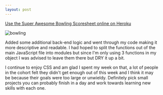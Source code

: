 ```yaml
---
layout: post
---
```

[Use the Super Awesome Bowling Scoresheet online on Heroku](http://sanjbowl.herokuapp.com)

![bowling]({{site.baseurl}}/images/week6_bowling.png)

Added some additional back-end logic and went through my code making it more descriptive and readable.  I had hoped to split the functions out of the main JavaScript file into modules but since I'm only using 3 functions in my object I was advised to leave them there but DRY it up a bit.

<!--more-->

I continue to enjoy CSS and am glad I spent my week on that, a lot of people in the cohort felt they didn't get enough out of this week and I think it may be because their goals were too large or unwieldy.  Definitely pick small projects you can probably finish in a day and work towards learning new skills with each one.
